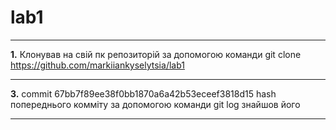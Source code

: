# lab1
***
**1.** Клонував на свій пк репозиторій за допомогою команди git clone https://github.com/markiiankyselytsia/lab1
***
**3.** commit 67bb7f89ee38f0bb1870a6a42b53eceef3818d15 hash попереднього комміту за допомогою команди git log знайшов його
***